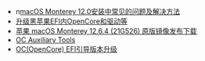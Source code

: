 * n[macOS Monterey 12.0安装中常见的问题及解决方法](https://blog.daliansky.net/Common-problems-and-solutions-in-macOS-Monterey-12.0-installation.html)
* [升级黑苹果EFI内OpenCore和驱动等](https://blog.51cto.com/u_15898395/5901458)
* [苹果 macOS Monterey 12.6.4 (21G526) 原版镜像发布下载](www.dayanzai.me/macos-monterey.html)
* [OC Auxiliary Tools](https://www.mfpud.com/opencore/ocat/page/2/)
* [OC(OpenCore) EFI引导版本升级](https://hackintosh.myitnote.com/efi/update.html#_1-挂载-efi-分区)